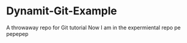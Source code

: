 # Dynamit-Git-Example
A throwaway repo for Git tutorial
Now I am in the expermiental repo
pe pepepep
